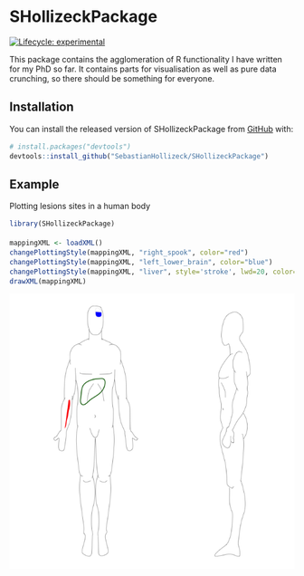 
# SHollizeckPackage

<!-- badges: start -->
[![Lifecycle: experimental](https://img.shields.io/badge/lifecycle-experimental-orange.svg)](https://www.tidyverse.org/lifecycle/#experimental)
<!-- badges: end -->

This package contains the agglomeration of R functionality I have written for my PhD so far.
It contains parts for visualisation as well as pure data crunching, so there should be something for everyone.

## Installation

You can install the released version of SHollizeckPackage from [GitHub](https://github.com/SebastianHollizeck/SHollizeckPackage) with:

``` r
# install.packages("devtools")
devtools::install_github("SebastianHollizeck/SHollizeckPackage")
```

## Example

Plotting lesions sites in a human body

``` r
library(SHollizeckPackage)

mappingXML <- loadXML()
changePlottingStyle(mappingXML, "right_spook", color="red")
changePlottingStyle(mappingXML, "left_lower_brain", color="blue")
changePlottingStyle(mappingXML, "liver", style='stroke', lwd=20, color="darkgreen")
drawXML(mappingXML)
```

![lesion site plot](images/anatomyExample.png)

